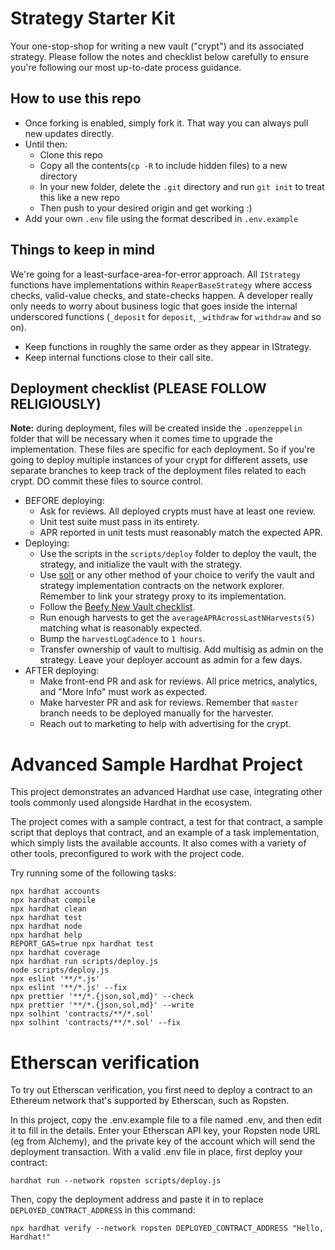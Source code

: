 # Strategy Starter Kit

Your one-stop-shop for writing a new vault ("crypt") and its associated strategy. Please follow the notes and checklist below carefully to ensure you're following our most up-to-date process guidance.

## How to use this repo

- Once forking is enabled, simply fork it. That way you can always pull new updates directly.
- Until then:
  - Clone this repo
  - Copy all the contents(`cp -R` to include hidden files) to a new directory
  - In your new folder, delete the `.git` directory and run `git init` to treat this like a new repo
  - Then push to your desired origin and get working :)
- Add your own `.env` file using the format described in `.env.example`

## Things to keep in mind

We're going for a least-surface-area-for-error approach. All `IStrategy` functions have implementations within `ReaperBaseStrategy` where access checks, valid-value checks, and state-checks happen. A developer really only needs to worry about business logic that goes inside the internal underscored functions (`_deposit` for `deposit`, `_withdraw` for `withdraw` and so on).

- Keep functions in roughly the same order as they appear in IStrategy.
- Keep internal functions close to their call site.

## Deployment checklist (PLEASE FOLLOW RELIGIOUSLY)

**Note:** during deployment, files will be created inside the `.openzeppelin` folder that will be necessary when it comes time to upgrade the implementation. These files are specific for each deployment. So if you're going to deploy multiple instances of your crypt for different assets, use separate branches to keep track of the deployment files related to each crypt. DO commit these files to source control.

- BEFORE deploying:
  - Ask for reviews. All deployed crypts must have at least one review.
  - Unit test suite must pass in its entirety.
  - APR reported in unit tests must reasonably match the expected APR.
- Deploying:
  - Use the scripts in the `scripts/deploy` folder to deploy the vault, the strategy, and initialize the vault with the strategy.
  - Use [solt](https://github.com/hjubb/solt) or any other method of your choice to verify the vault and strategy implementation contracts on the network explorer. Remember to link your strategy proxy to its implementation.
  - Follow the [Beefy New Vault checklist](https://docs.beefy.com/safu-protocol/beefy-safu-practices#new-vaults-on-beefy).
  - Run enough harvests to get the `averageAPRAcrossLastNHarvests(5)` matching what is reasonably expected.
  - Bump the `harvestLogCadence` to `1 hours`.
  - Transfer ownership of vault to multisig. Add multisig as admin on the strategy. Leave your deployer account as admin for a few days.
- AFTER deploying:
  - Make front-end PR and ask for reviews. All price metrics, analytics, and "More Info" must work as expected.
  - Make harvester PR and ask for reviews. Remember that `master` branch needs to be deployed manually for the harvester.
  - Reach out to marketing to help with advertising for the crypt.

# Advanced Sample Hardhat Project

This project demonstrates an advanced Hardhat use case, integrating other tools commonly used alongside Hardhat in the ecosystem.

The project comes with a sample contract, a test for that contract, a sample script that deploys that contract, and an example of a task implementation, which simply lists the available accounts. It also comes with a variety of other tools, preconfigured to work with the project code.

Try running some of the following tasks:

```shell
npx hardhat accounts
npx hardhat compile
npx hardhat clean
npx hardhat test
npx hardhat node
npx hardhat help
REPORT_GAS=true npx hardhat test
npx hardhat coverage
npx hardhat run scripts/deploy.js
node scripts/deploy.js
npx eslint '**/*.js'
npx eslint '**/*.js' --fix
npx prettier '**/*.{json,sol,md}' --check
npx prettier '**/*.{json,sol,md}' --write
npx solhint 'contracts/**/*.sol'
npx solhint 'contracts/**/*.sol' --fix
```

# Etherscan verification

To try out Etherscan verification, you first need to deploy a contract to an Ethereum network that's supported by Etherscan, such as Ropsten.

In this project, copy the .env.example file to a file named .env, and then edit it to fill in the details. Enter your Etherscan API key, your Ropsten node URL (eg from Alchemy), and the private key of the account which will send the deployment transaction. With a valid .env file in place, first deploy your contract:

```shell
hardhat run --network ropsten scripts/deploy.js
```

Then, copy the deployment address and paste it in to replace `DEPLOYED_CONTRACT_ADDRESS` in this command:

```shell
npx hardhat verify --network ropsten DEPLOYED_CONTRACT_ADDRESS "Hello, Hardhat!"
```
